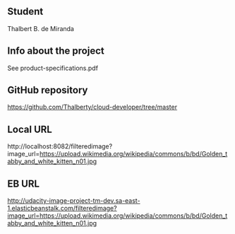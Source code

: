## Student
Thalbert B. de Miranda

## Info about the project
See product-specifications.pdf

## GitHub repository
https://github.com/Thalberty/cloud-developer/tree/master

## Local URL
http://localhost:8082/filteredimage?image_url=https://upload.wikimedia.org/wikipedia/commons/b/bd/Golden_tabby_and_white_kitten_n01.jpg

## EB URL
http://udacity-image-project-tm-dev.sa-east-1.elasticbeanstalk.com/filteredimage?image_url=https://upload.wikimedia.org/wikipedia/commons/b/bd/Golden_tabby_and_white_kitten_n01.jpg
